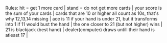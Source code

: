 Rules:
hit = get 1 more card |
stand = do not get more cards |
your score is the sum of your cards |
cards that are 10 or higher all count as 10s, that's why 12,13,14 missing |
ace is 11 if your hand is under 21, but it transforms into 1 if 11 would bust the hand | 
the one closer to 21 (but not higher) wins |
21 is blackjack (best hand) |
dealer(computer) draws untill their hand is atleast 17 |
